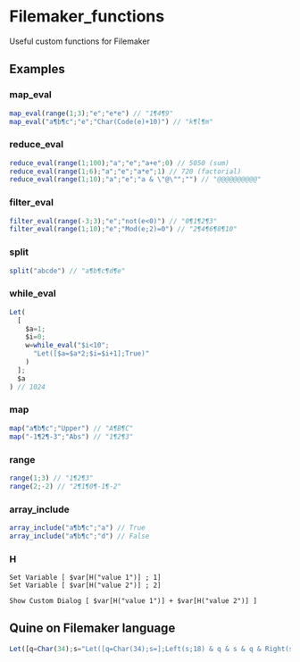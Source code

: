 # Filemaker_functions
Useful custom functions for Filemaker

## Examples

### map_eval  
```javascript
map_eval(range(1;3);"e";"e*e") // "1¶4¶9"
map_eval("a¶b¶c";"e";"Char(Code(e)+10)") // "k¶l¶m"
```

### reduce_eval  
```javascript
reduce_eval(range(1;100);"a";"e";"a+e";0) // 5050 (sum)
reduce_eval(range(1;6);"a";"e";"a*e";1) // 720 (factorial)
reduce_eval(range(1;10);"a";"e";"a & \"@\"";"") // "@@@@@@@@@@"
```

### filter_eval  
```javascript
filter_eval(range(-3;3);"e";"not(e<0)") // "0¶1¶2¶3"
filter_eval(range(1;10);"e";"Mod(e;2)=0") // "2¶4¶6¶8¶10"
```

### split
```javascript
split("abcde") // "a¶b¶c¶d¶e"
```

### while_eval  
```javascript
Let(
  [
    $a=1;
    $i=0;
    w=while_eval("$i<10";
      "Let([$a=$a*2;$i=$i+1];True)"
    )
  ];
  $a
) // 1024
```

### map
```javascript
map("a¶b¶c";"Upper") // "A¶B¶C"
map("-1¶2¶-3";"Abs") // "1¶2¶3"
```

### range
```javascript
range(1;3) // "1¶2¶3"
range(2;-2) // "2¶1¶0¶-1¶-2"
```

### array_include
```javascript
array_include("a¶b¶c";"a") // True
array_include("a¶b¶c";"d") // False
```

### H
```
Set Variable [ $var[H("value 1")] ; 1]
Set Variable [ $var[H("value 2")] ; 2]

Show Custom Dialog [ $var[H("value 1")] + $var[H("value 2")] ]
```

## Quine on Filemaker language
```javascript
Let([q=Char(34);s="Let([q=Char(34);s=];Left(s;18) & q & s & q & Right(s;Length(s)-18))"];Left(s;18) & q & s & q & Right(s;Length(s)-18))
```
